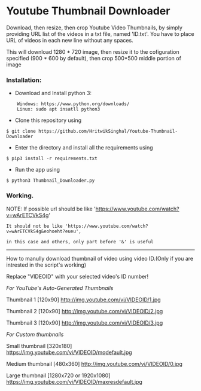 # Youtube Thumbnail Downloader

Download, then resize, then crop Youtube Video Thumbnails, by simply providing URL list of the videos in a txt file, named 'ID.txt'.
You have to place URL of videos in each new line without any spaces.

This will download 1280 * 720 image, then resize it to the cofiguration specified (900 * 600 by default),
then crop 500*500 middle portion of image

### Installation:

- Download and Install python 3:
```
    Windows: https://www.python.org/downloads/ 
    Linux: sudo apt insatll python3
```

- Clone this repository using
```
$ git clone https://github.com/HritwikSinghal/Youtube-Thumbnail-Downloader
```
- Enter the directory and install all the requirements using
```
$ pip3 install -r requirements.txt
```
- Run the app using
```
$ python3 Thumbnail_Downloader.py
```

### Working.


NOTE:	If possible url should be like 'https://www.youtube.com/watch?v=wArETCVkS4g'

    It should not be like 'https://www.youtube.com/watch?v=wArETCVkS4g&eohoeht?eueu',
		
    in this case and others, only part before '&' is useful

-------------------------------------------------------------------------------

How to manully download thumbnail of video using video ID.(Only if you are intrested in the script's working)

Replace "VIDEOID" with your selected video's ID number!

*For YouTube's Auto-Generated Thumbnails*

Thumbnail 1 [120x90] http://img.youtube.com/vi/VIDEOID/1.jpg

Thumbnail 2 [120x90] http://img.youtube.com/vi/VIDEOID/2.jpg

Thumbnail 3 [120x90] http://img.youtube.com/vi/VIDEOID/3.jpg

*For Custom thumbnails*

Small thumbnail [320x180] https://img.youtube.com/vi/VIDEOID/mqdefault.jpg

Medium thumbnail [480x360] http://img.youtube.com/vi/VIDEOID/0.jpg

Large thumbnail [1280x720 or 1920x1080] https://img.youtube.com/vi/VIDEOID/maxresdefault.jpg


